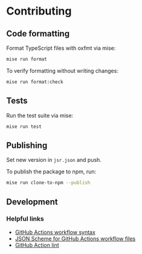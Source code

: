 # Contributing

## Code formatting

Format TypeScript files with oxfmt via mise:

```bash
mise run format
```

To verify formatting without writing changes:

```bash
mise run format:check
```


## Tests

Run the test suite via mise:

```bash
mise run test
```

## Publishing

Set new version in `jsr.json` and push.

To publish the package to npm, run:

```bash
mise run clone-to-npm --publish
```

## Development

### Helpful links

* [GitHub Actions workflow syntax](https://docs.github.com/en/actions/writing-workflows/workflow-syntax-for-github-actions)
* [JSON Scheme for GitHub Actions workflow files](https://json.schemastore.org/github-workflow.json)
* [GitHub Action lint](https://rhysd.github.io/actionlint/)

